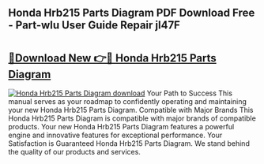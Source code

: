 ## Honda Hrb215 Parts Diagram PDF Download Free - Part-wIu User Guide Repair jl47F

# <h2><a href="http://dfnhs1s.blite.top/?on=Honda+Hrb215+Parts+Diagram">🔗Download New 👉🔴 Honda Hrb215 Parts Diagram</a></h2>

[![Honda Hrb215 Parts Diagram download](https://i.imgur.com/lujVjoI.png)](http://dfnhs1s.blite.top/?on=Honda+Hrb215+Parts+Diagram)
Your Path to Success This manual serves as your roadmap to confidently operating and maintaining your new Honda Hrb215 Parts Diagram. Compatible with Major Brands This Honda Hrb215 Parts Diagram is compatible with major brands of compatible products. Your new Honda Hrb215 Parts Diagram features a powerful engine and innovative features for exceptional performance. Your Satisfaction is Guaranteed Honda Hrb215 Parts Diagram. We stand behind the quality of our products and services.
